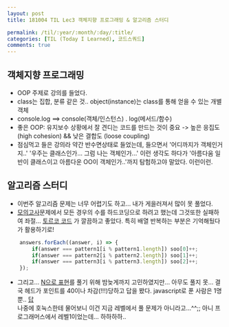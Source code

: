 ```yaml
---
layout: post
title: 181004 TIL Lec3 객체지향 프로그래밍 & 알고리즘 스터디

permalink: /til/:year/:month/:day/:title/
categories: [TIL (Today I Learned), 코드스쿼드]
comments: true
---
```


## 객체지향 프로그래밍
- OOP 주제로 강의를 들었다.
- class는 집합, 분류 같은 것.. object(instance)는 class를 통해 얻을 수 있는 개별 객체
- console.log ==> console(객체/인스턴스) . log(메서드/함수)
- 좋은 OOP: 유지보수 상황에서 잘 견디는 코드를 만드는 것이 중요 -> 높은 응집도(high cohesion) && 낮은 결합도 (loose coupling)
- 점심먹고 들은 강의라 약간 반수면상태로 들었는데, 들으면서 '어디까지가 객체인거지..' '우주는 클래스인가... 그럼 나는 객체인가...' 이런 생각도 하다가 '아름다움 일반이 클래스이고 아름다운 OO이 객체인가..'까지 탐험하고야 말았다. 이런이런.


## 알고리즘 스터디
- 이번주 알고리즘 문제는 너무 어렵기도 하고... 내가 게을러져서 많이 못 풀었다. 
- [모의고사](https://programmers.co.kr/learn/courses/30/lessons/42840?language=javascript)문제에서 모든 경우의 수를 하드코딩으로 하려고 했는데 그것또한 실패하여 좌절... [토르코 코드](https://gist.github.com/cohily12/bb6cb26400df069baf09f50b857e72be) 가 깔끔하고 좋았다. 특히 배열 반복하는 부분은 기억해뒀다가 활용하기로! 

```javascript
    answers.forEach((answer, i) => {
        if(answer === pattern1[i % pattern1.length]) soo[0]++;
        if(answer === pattern2[i % pattern2.length]) soo[1]++;
        if(answer === pattern3[i % pattern3.length]) soo[2]++;
    });
```

- 그리고... [N으로 표현](https://programmers.co.kr/learn/courses/30/lessons/42895?language=javascript)를 풀기 위해 밤늦게까지 고민하였지만... 아무도 풀지 못...
결국 헤드가 포인트를 40이나 차감(!!!)당하고 답을 봤다. javascript로 푼 사람은 1명뿐.. [답](https://gist.github.com/HTMLhead/25ac0507df85bc082e73c6df12f85f0c)
<br>나중에 호눅스한테 물어보니 이건 지금 레벨에서 풀 문제가 아니라고...^^;; 아니 프로그래머스에서 레벨1이었는데... 하하하하..
